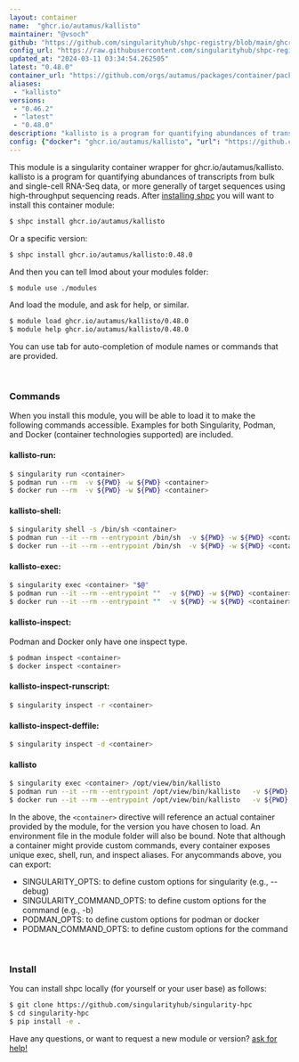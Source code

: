 ```yaml
---
layout: container
name:  "ghcr.io/autamus/kallisto"
maintainer: "@vsoch"
github: "https://github.com/singularityhub/shpc-registry/blob/main/ghcr.io/autamus/kallisto/container.yaml"
config_url: "https://raw.githubusercontent.com/singularityhub/shpc-registry/main/ghcr.io/autamus/kallisto/container.yaml"
updated_at: "2024-03-11 03:34:54.262505"
latest: "0.48.0"
container_url: "https://github.com/orgs/autamus/packages/container/package/kallisto"
aliases:
 - "kallisto"
versions:
 - "0.46.2"
 - "latest"
 - "0.48.0"
description: "kallisto is a program for quantifying abundances of transcripts from bulk and single-cell RNA-Seq data, or more generally of target sequences using high-throughput sequencing reads."
config: {"docker": "ghcr.io/autamus/kallisto", "url": "https://github.com/orgs/autamus/packages/container/package/kallisto", "maintainer": "@vsoch", "description": "kallisto is a program for quantifying abundances of transcripts from bulk and single-cell RNA-Seq data, or more generally of target sequences using high-throughput sequencing reads.", "latest": {"0.48.0": "sha256:beb0e3df874f932cc50ff43151b10253bf2c64d5a5a5ef5d60986d4a72c5df9d"}, "tags": {"0.46.2": "sha256:fe74aadc99ef7b850861fe476a54bdff56f8c967da9c2d2d589388e016bf5b82", "latest": "sha256:beb0e3df874f932cc50ff43151b10253bf2c64d5a5a5ef5d60986d4a72c5df9d", "0.48.0": "sha256:beb0e3df874f932cc50ff43151b10253bf2c64d5a5a5ef5d60986d4a72c5df9d"}, "aliases": {"kallisto": "/opt/view/bin/kallisto"}}
---
```


This module is a singularity container wrapper for ghcr.io/autamus/kallisto.
kallisto is a program for quantifying abundances of transcripts from bulk and single-cell RNA-Seq data, or more generally of target sequences using high-throughput sequencing reads.
After [installing shpc](#install) you will want to install this container module:


```bash
$ shpc install ghcr.io/autamus/kallisto
```

Or a specific version:

```bash
$ shpc install ghcr.io/autamus/kallisto:0.48.0
```

And then you can tell lmod about your modules folder:

```bash
$ module use ./modules
```

And load the module, and ask for help, or similar.

```bash
$ module load ghcr.io/autamus/kallisto/0.48.0
$ module help ghcr.io/autamus/kallisto/0.48.0
```

You can use tab for auto-completion of module names or commands that are provided.

<br>

### Commands

When you install this module, you will be able to load it to make the following commands accessible.
Examples for both Singularity, Podman, and Docker (container technologies supported) are included.

#### kallisto-run:

```bash
$ singularity run <container>
$ podman run --rm  -v ${PWD} -w ${PWD} <container>
$ docker run --rm  -v ${PWD} -w ${PWD} <container>
```

#### kallisto-shell:

```bash
$ singularity shell -s /bin/sh <container>
$ podman run --it --rm --entrypoint /bin/sh  -v ${PWD} -w ${PWD} <container>
$ docker run --it --rm --entrypoint /bin/sh  -v ${PWD} -w ${PWD} <container>
```

#### kallisto-exec:

```bash
$ singularity exec <container> "$@"
$ podman run --it --rm --entrypoint ""  -v ${PWD} -w ${PWD} <container> "$@"
$ docker run --it --rm --entrypoint ""  -v ${PWD} -w ${PWD} <container> "$@"
```

#### kallisto-inspect:

Podman and Docker only have one inspect type.

```bash
$ podman inspect <container>
$ docker inspect <container>
```

#### kallisto-inspect-runscript:

```bash
$ singularity inspect -r <container>
```

#### kallisto-inspect-deffile:

```bash
$ singularity inspect -d <container>
```


#### kallisto

```bash
$ singularity exec <container> /opt/view/bin/kallisto
$ podman run --it --rm --entrypoint /opt/view/bin/kallisto   -v ${PWD} -w ${PWD} <container> -c " $@"
$ docker run --it --rm --entrypoint /opt/view/bin/kallisto   -v ${PWD} -w ${PWD} <container> -c " $@"
```



In the above, the `<container>` directive will reference an actual container provided
by the module, for the version you have chosen to load. An environment file in the
module folder will also be bound. Note that although a container
might provide custom commands, every container exposes unique exec, shell, run, and
inspect aliases. For anycommands above, you can export:

 - SINGULARITY_OPTS: to define custom options for singularity (e.g., --debug)
 - SINGULARITY_COMMAND_OPTS: to define custom options for the command (e.g., -b)
 - PODMAN_OPTS: to define custom options for podman or docker
 - PODMAN_COMMAND_OPTS: to define custom options for the command

<br>

### Install

You can install shpc locally (for yourself or your user base) as follows:

```bash
$ git clone https://github.com/singularityhub/singularity-hpc
$ cd singularity-hpc
$ pip install -e .
```

Have any questions, or want to request a new module or version? [ask for help!](https://github.com/singularityhub/singularity-hpc/issues)